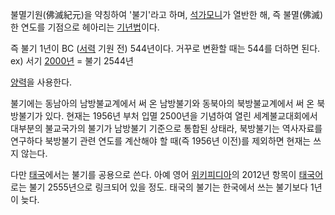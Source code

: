 불멸기원(佛滅紀元)을 약칭하여 '불기'라고 하며,
[석가모니](%EC%84%9D%EA%B0%80%EB%AA%A8%EB%8B%88.md)가 열반한 해, 즉 불멸(佛滅)한 연도를 기점으로
헤아리는 [기년법](%EA%B8%B0%EB%85%84%EB%B2%95.md)이다.

즉 불기 1년이 BC ([서력](%EC%84%9C%EB%A0%A5.md) 기원 전) 544년이다. 거꾸로 변환할 때는 544를 더하면
된다.  
ex) 서기 [2000년](2000%EB%85%84.md) = 불기 2544년

[양력](%EC%96%91%EB%A0%A5.md)을 사용한다.

불기에는 동남아의 남방불교계에서 써 온 남방불기와 동북아의 북방불교계에서 써 온 북방불기가 있다. 현재는 1956년 부처 입멸 2500년을
기념하여 열린 세계불교대회에서 대부분의 불교국가의 불기가 남방불기 기준으로 통합된 상태라, 북방불기는 역사자료를 연구하다 북방불기 관련
연도를 계산해야 할 때(즉 1956년 이전)를 제외하면 현재는 쓰지 않는다.

다만 [태국](%ED%83%9C%EA%B5%AD.md)에서는 불기를 공용으로 쓴다. 아예 영어
[위키피디아](%EC%9C%84%ED%82%A4%ED%94%BC%EB%94%94%EC%95%84.md)의 2012년 항목이
[태국어](%ED%83%9C%EA%B5%AD%EC%96%B4.md)로는 불기 2555년으로 링크되어 있을 정도. 태국의 불기는 한국에서
쓰는 불기보다 1년이 늦다.

